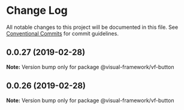 # Change Log

All notable changes to this project will be documented in this file.
See [Conventional Commits](https://conventionalcommits.org) for commit guidelines.

## 0.0.27 (2019-02-28)

**Note:** Version bump only for package @visual-framework/vf-button





## 0.0.26 (2019-02-28)

**Note:** Version bump only for package @visual-framework/vf-button

